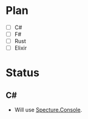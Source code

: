 # Plan
- [ ] C#
- [ ] F#
- [ ] Rust
- [ ] Elixir

# Status

## C#
- Will use [Specture.Console](https://spectreconsole.net/).
